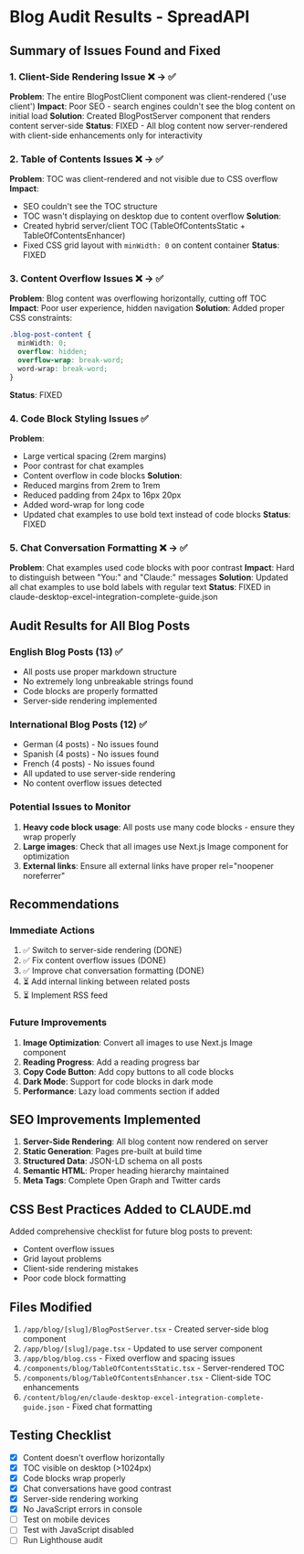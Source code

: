 # Blog Audit Results - SpreadAPI

## Summary of Issues Found and Fixed

### 1. Client-Side Rendering Issue ❌ → ✅
**Problem**: The entire BlogPostClient component was client-rendered ('use client')
**Impact**: Poor SEO - search engines couldn't see the blog content on initial load
**Solution**: Created BlogPostServer component that renders content server-side
**Status**: FIXED - All blog content now server-rendered with client-side enhancements only for interactivity

### 2. Table of Contents Issues ❌ → ✅
**Problem**: TOC was client-rendered and not visible due to CSS overflow
**Impact**: 
- SEO couldn't see the TOC structure
- TOC wasn't displaying on desktop due to content overflow
**Solution**: 
- Created hybrid server/client TOC (TableOfContentsStatic + TableOfContentsEnhancer)
- Fixed CSS grid layout with `minWidth: 0` on content container
**Status**: FIXED

### 3. Content Overflow Issues ❌ → ✅
**Problem**: Blog content was overflowing horizontally, cutting off TOC
**Impact**: Poor user experience, hidden navigation
**Solution**: Added proper CSS constraints:
```css
.blog-post-content {
  minWidth: 0;
  overflow: hidden;
  overflow-wrap: break-word;
  word-wrap: break-word;
}
```
**Status**: FIXED

### 4. Code Block Styling Issues ✅
**Problem**: 
- Large vertical spacing (2rem margins)
- Poor contrast for chat examples
- Content overflow in code blocks
**Solution**:
- Reduced margins from 2rem to 1rem
- Reduced padding from 24px to 16px 20px
- Added word-wrap for long code
- Updated chat examples to use bold text instead of code blocks
**Status**: FIXED

### 5. Chat Conversation Formatting ❌ → ✅
**Problem**: Chat examples used code blocks with poor contrast
**Impact**: Hard to distinguish between "You:" and "Claude:" messages
**Solution**: Updated all chat examples to use bold labels with regular text
**Status**: FIXED in claude-desktop-excel-integration-complete-guide.json

## Audit Results for All Blog Posts

### English Blog Posts (13) ✅
- All posts use proper markdown structure
- No extremely long unbreakable strings found
- Code blocks are properly formatted
- Server-side rendering implemented

### International Blog Posts (12) ✅
- German (4 posts) - No issues found
- Spanish (4 posts) - No issues found  
- French (4 posts) - No issues found
- All updated to use server-side rendering
- No content overflow issues detected

### Potential Issues to Monitor
1. **Heavy code block usage**: All posts use many code blocks - ensure they wrap properly
2. **Large images**: Check that all images use Next.js Image component for optimization
3. **External links**: Ensure all external links have proper rel="noopener noreferrer"

## Recommendations

### Immediate Actions
1. ✅ Switch to server-side rendering (DONE)
2. ✅ Fix content overflow issues (DONE)
3. ✅ Improve chat conversation formatting (DONE)
4. ⏳ Add internal linking between related posts
5. ⏳ Implement RSS feed

### Future Improvements
1. **Image Optimization**: Convert all images to use Next.js Image component
2. **Reading Progress**: Add a reading progress bar
3. **Copy Code Button**: Add copy buttons to all code blocks
4. **Dark Mode**: Support for code blocks in dark mode
5. **Performance**: Lazy load comments section if added

## SEO Improvements Implemented

1. **Server-Side Rendering**: All blog content now rendered on server
2. **Static Generation**: Pages pre-built at build time
3. **Structured Data**: JSON-LD schema on all posts
4. **Semantic HTML**: Proper heading hierarchy maintained
5. **Meta Tags**: Complete Open Graph and Twitter cards

## CSS Best Practices Added to CLAUDE.md

Added comprehensive checklist for future blog posts to prevent:
- Content overflow issues
- Grid layout problems
- Client-side rendering mistakes
- Poor code block formatting

## Files Modified

1. `/app/blog/[slug]/BlogPostServer.tsx` - Created server-side blog component
2. `/app/blog/[slug]/page.tsx` - Updated to use server component
3. `/app/blog/blog.css` - Fixed overflow and spacing issues
4. `/components/blog/TableOfContentsStatic.tsx` - Server-rendered TOC
5. `/components/blog/TableOfContentsEnhancer.tsx` - Client-side TOC enhancements
6. `/content/blog/en/claude-desktop-excel-integration-complete-guide.json` - Fixed chat formatting

## Testing Checklist

- [x] Content doesn't overflow horizontally
- [x] TOC visible on desktop (>1024px)
- [x] Code blocks wrap properly
- [x] Chat conversations have good contrast
- [x] Server-side rendering working
- [x] No JavaScript errors in console
- [ ] Test on mobile devices
- [ ] Test with JavaScript disabled
- [ ] Run Lighthouse audit